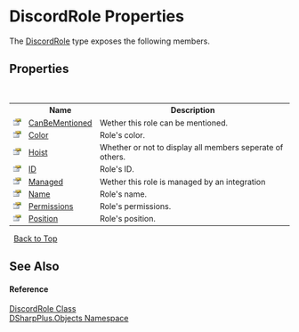 # DiscordRole Properties
 

The <a href="81d633fd-2630-c555-696f-75579938368e">DiscordRole</a> type exposes the following members.


## Properties
&nbsp;<table><tr><th></th><th>Name</th><th>Description</th></tr><tr><td>![Public property](media/pubproperty.gif "Public property")</td><td><a href="75ac1c9a-8862-20a7-2ad0-d3afa9fc015e">CanBeMentioned</a></td><td>
Wether this role can be mentioned.</td></tr><tr><td>![Public property](media/pubproperty.gif "Public property")</td><td><a href="bb2081aa-c310-6f23-a12c-3c1760c55c9d">Color</a></td><td>
Role's color.</td></tr><tr><td>![Public property](media/pubproperty.gif "Public property")</td><td><a href="c1882834-4388-644b-db68-8755dd1e6a4c">Hoist</a></td><td>
Whether or not to display all members seperate of others.</td></tr><tr><td>![Public property](media/pubproperty.gif "Public property")</td><td><a href="11fb571d-594f-68a0-8574-6b7aa4604ae4">ID</a></td><td>
Role's ID.</td></tr><tr><td>![Public property](media/pubproperty.gif "Public property")</td><td><a href="27a31281-0175-c1ab-0cb2-71da847d1669">Managed</a></td><td>
Wether this role is managed by an integration</td></tr><tr><td>![Public property](media/pubproperty.gif "Public property")</td><td><a href="5ab3739b-3c44-72b5-7ee7-b8c98036298a">Name</a></td><td>
Role's name.</td></tr><tr><td>![Public property](media/pubproperty.gif "Public property")</td><td><a href="98a24f1a-9738-800e-d566-d4c3590acd47">Permissions</a></td><td>
Role's permissions.</td></tr><tr><td>![Public property](media/pubproperty.gif "Public property")</td><td><a href="09dfc1e4-fa29-744b-5906-eb4b764f14bf">Position</a></td><td>
Role's position.</td></tr></table>&nbsp;
<a href="#discordrole-properties">Back to Top</a>

## See Also


#### Reference
<a href="81d633fd-2630-c555-696f-75579938368e">DiscordRole Class</a><br /><a href="b70db947-75ff-488f-5245-350c6ca1e522">DSharpPlus.Objects Namespace</a><br />